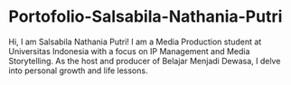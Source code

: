 # Portofolio-Salsabila-Nathania-Putri
Hi, I am Salsabila Nathania Putri! I am a Media Production student at Universitas Indonesia with a focus on IP Management and Media Storytelling. As the host and producer of Belajar Menjadi Dewasa, I delve into personal growth and life lessons.
